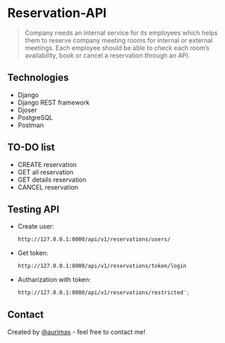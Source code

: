 # Reservation-API

>Company needs an internal service for its employees which helps them to reserve company
meeting rooms for internal or external meetings. Each employee should be able to check each
room’s availability, book or cancel a reservation through an API.


## Technologies
  * Django
  * Django REST framework
  * Djoser
  * PostgreSQL
  * Postman

## TO-DO list
  * CREATE reservation
  * GET all reservation
  * GET details reservation
  * CANCEL reservation


## Testing API
* Create user:
   ```sh
   http://127.0.0.1:8000/api/v1/reservations/users/
   ```
* Get token:
   ```sh
   http://127.0.0.1:8000/api/v1/reservations/token/login
   ```
* Autharization with token:
   ```sh
   http://127.0.0.1:8000/api/v1/reservations/restricted';
   ```
   
## Contact
Created by [@aurimas](www.linkedin.com/in/aurimas-butkevicius-79718a161) - feel free to contact me!
